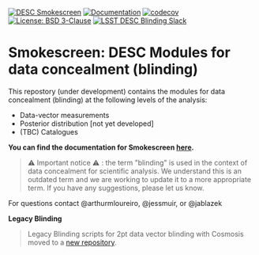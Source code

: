 [![DESC Smokescreen](https://github.com/LSSTDESC/Smokescreen/actions/workflows/CI.yml/badge.svg)](https://github.com/LSSTDESC/Smokescreen/actions/workflows/CI.yml)
[![Documentation](https://github.com/LSSTDESC/Smokescreen/actions/workflows/build_docs.yml/badge.svg?branch=main)](https://lsstdesc.org/Smokescreen/)
[![codecov](https://codecov.io/gh/LSSTDESC/Smokescreen/graph/badge.svg?token=T3L9QM4PTT)](https://codecov.io/gh/LSSTDESC/Smokescreen)
[![License: BSD 3-Clause](https://img.shields.io/badge/License-BSD%203--Clause-blue.svg)](https://github.com/yourusername/yourrepository/blob/main/LICENSE)
[![LSST DESC Blinding Slack](https://img.shields.io/badge/join-Slack-4A154B)](https://lsstc.slack.com/archives/CT14ZF2AH)

# Smokescreen: DESC Modules for data concealment (blinding)
This repostory (under development) contains the modules for data concealment (blinding) at the following levels of the analysis:
- Data-vector measurements
- Posterior distribution [not yet developed]
- (TBC) Catalogues

**You can find the documentation for Smokescreen [here](https://lsstdesc.org/Smokescreen/).**

> :warning: Important notice :warning: : the term "blinding" is used in the context of data concealment for scientific analysis. We understand this is an outdated term and we are working to update it to a more appropriate term. If you have any suggestions, please let us know.


For questions contact @arthurmloureiro, @jessmuir, or @jablazek

**Legacy Blinding**
> Legacy Blinding scripts for 2pt data vector blinding with Cosmosis moved to a [new repository](https://github.com/LSSTDESC/legacy_blinding).



